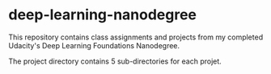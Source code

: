 # deep-learning-nanodegree
This repository contains class assignments and projects from my completed Udacity's Deep Learning Foundations Nanodegree.

The project directory contains 5 sub-directories for each projet.


